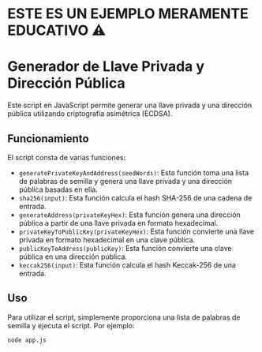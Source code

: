 # ESTE ES UN EJEMPLO MERAMENTE EDUCATIVO :warning:

# Generador de Llave Privada y Dirección Pública

Este script en JavaScript permite generar una llave privada y una dirección pública utilizando criptografía asimétrica (ECDSA).

## Funcionamiento

El script consta de varias funciones:

- `generatePrivateKeyAndAddress(seedWords)`: Esta función toma una lista de palabras de semilla y genera una llave privada y una dirección pública basadas en ella.
- `sha256(input)`: Esta función calcula el hash SHA-256 de una cadena de entrada.
- `generateAddress(privateKeyHex)`: Esta función genera una dirección pública a partir de una llave privada en formato hexadecimal.
- `privateKeyToPublicKey(privateKeyHex)`: Esta función convierte una llave privada en formato hexadecimal en una clave pública.
- `publicKeyToAddress(publicKey)`: Esta función convierte una clave pública en una dirección pública.
- `keccak256(input)`: Esta función calcula el hash Keccak-256 de una entrada.

## Uso

Para utilizar el script, simplemente proporciona una lista de palabras de semilla y ejecuta el script. Por ejemplo:

```bash
node app.js
